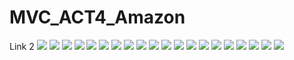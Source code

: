 # MVC_ACT4_Amazon
Link 2
![](https://github.com/MendezD128/MVC_ACT4_Amazon/blob/main/Capturas/captura1.png)
![](https://github.com/MendezD128/MVC_ACT4_Amazon/blob/main/Capturas/captura2.png)
![](https://github.com/MendezD128/MVC_ACT4_Amazon/blob/main/Capturas/captura3.png)
![](https://github.com/MendezD128/MVC_ACT4_Amazon/blob/main/Capturas/captura4.png)
![](https://github.com/MendezD128/MVC_ACT4_Amazon/blob/main/Capturas/captura5.png)
![](https://github.com/MendezD128/MVC_ACT4_Amazon/blob/main/Capturas/captura6.png)
![](https://github.com/MendezD128/MVC_ACT4_Amazon/blob/main/Capturas/captura7.png)
![](https://github.com/MendezD128/MVC_ACT4_Amazon/blob/main/Capturas/captura8.png)
![](https://github.com/MendezD128/MVC_ACT4_Amazon/blob/main/Capturas/captura9.png)
![](https://github.com/MendezD128/MVC_ACT4_Amazon/blob/main/Capturas/captura10.png)
![](https://github.com/MendezD128/MVC_ACT4_Amazon/blob/main/Capturas/captura11.png)
![](https://github.com/MendezD128/MVC_ACT4_Amazon/blob/main/Capturas/captura12.png)
![](https://github.com/MendezD128/MVC_ACT4_Amazon/blob/main/Capturas/captura13.png)
![](https://github.com/MendezD128/MVC_ACT4_Amazon/blob/main/Capturas/captura14.png)
![](https://github.com/MendezD128/MVC_ACT4_Amazon/blob/main/Capturas/captura15.png)
![](https://github.com/MendezD128/MVC_ACT4_Amazon/blob/main/Capturas/captura16.png)
![](https://github.com/MendezD128/MVC_ACT4_Amazon/blob/main/Capturas/captura17.png)
![](https://github.com/MendezD128/MVC_ACT4_Amazon/blob/main/Capturas/captura18.png)
![](https://github.com/MendezD128/MVC_ACT4_Amazon/blob/main/Capturas/captura19.png)
![](https://github.com/MendezD128/MVC_ACT4_Amazon/blob/main/Capturas/captura20.png)
